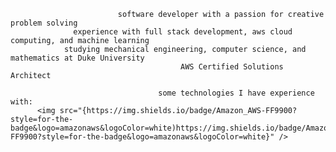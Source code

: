                             software developer with a passion for creative problem solving
                  experience with full stack development, aws cloud computing, and machine learning
                studying mechanical engineering, computer science, and mathematics at Duke University
                                          AWS Certified Solutions Architect 

                                     some technologies I have experience with:
          <img src="{https://img.shields.io/badge/Amazon_AWS-FF9900?style=for-the-badge&logo=amazonaws&logoColor=white)https://img.shields.io/badge/Amazon_AWS-FF9900?style=for-the-badge&logo=amazonaws&logoColor=white}" />


